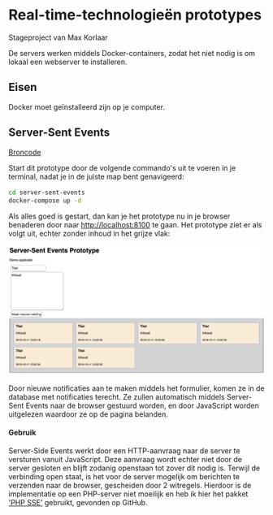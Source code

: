 # Real-time-technologieën prototypes

Stageproject van Max Korlaar

De servers werken middels Docker-containers, zodat het niet nodig is om lokaal een webserver te installeren.

## Eisen
Docker moet geïnstalleerd zijn op je computer.

## Server-Sent Events

[Broncode](server-sent-events)

Start dit prototype door de volgende commando's uit te voeren in je terminal, nadat je in de juiste map bent genavigeerd:

```bash
cd server-sent-events
docker-compose up -d
```

Als alles goed is gestart, dan kan je het prototype nu in je browser benaderen door naar <http://localhost:8100> te gaan.
Het prototype ziet er als volgt uit, echter zonder inhoud in het grijze vlak:

![](server-sent-events/screenshot.png)

Door nieuwe notificaties aan te maken middels het formulier, komen ze in de database met notificaties terecht. Ze zullen automatisch middels Server-Sent Events naar de browser gestuurd worden, en door JavaScript worden uitgelezen waardoor ze op de pagina belanden.

#### Gebruik
Server-Side Events werkt door een HTTP-aanvraag naar de server te versturen vanuit JavaScript. Deze aanvraag wordt echter niet door de server gesloten en blijft zodanig openstaan tot zover dit nodig is. Terwijl de verbinding open staat, is het voor de server mogelijk om berichten te verzenden naar de browser, gescheiden door 2 witregels. Hierdoor is de implementatie op een PHP-server niet moeilijk en heb ik hier het pakket ['PHP SSE'](https://github.com/hhxsv5/php-sse) gebruikt, gevonden op GitHub.
